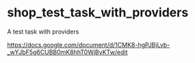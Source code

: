 # shop_test_task_with_providers

A test task with providers

https://docs.google.com/document/d/1CMK8-hgPJBjLvb-_wYJbF5g6CUBB0mK8hhT0WjByKTw/edit
